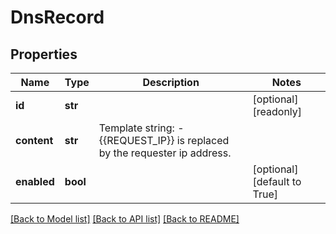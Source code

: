 # DnsRecord

## Properties
Name | Type | Description | Notes
------------ | ------------- | ------------- | -------------
**id** | **str** |  | [optional] [readonly] 
**content** | **str** | Template string: - {{REQUEST_IP}} is replaced by the requester ip address. | 
**enabled** | **bool** |  | [optional] [default to True]

[[Back to Model list]](../README.md#documentation-for-models) [[Back to API list]](../README.md#documentation-for-api-endpoints) [[Back to README]](../README.md)


